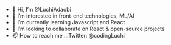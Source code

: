 - 👋 Hi, I’m @LuchiAdaobi
- 👀 I’m interested in front-end technologies, ML/AI
- 🌱 I’m currently learning Javascript and React
- 💞️ I’m looking to collaborate on React & open-source projects
- 📫 How to reach me ...Twitter: @codingLuchi

<!---
LuchiAdaobi/LuchiAdaobi is a ✨ special ✨ repository because its `README.md` (this file) appears on your GitHub profile.
You can click the Preview link to take a look at your changes.
--->
